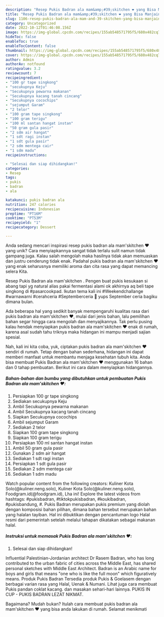```yaml
---
description: "Resep Pukis Badran ala mam&amp;#39;skitchen ❤️ yang Bisa Manjain Lidah"
title: "Resep Pukis Badran ala mam&amp;#39;skitchen ❤️ yang Bisa Manjain Lidah"
slug: 1106-resep-pukis-badran-ala-mam-and-39-skitchen-yang-bisa-manjain-lidah
category: Uncategorized
date: 2022-10-12T01:46:08.156Z
image: https://img-global.cpcdn.com/recipes/155ab548571795f5/680x482cq70/pukis-badran-ala-mamskitchen-foto-resep-utama.jpg
hideToc: false
enableToc: true
enableTocContent: false
thumbnail: https://img-global.cpcdn.com/recipes/155ab548571795f5/680x482cq70/pukis-badran-ala-mamskitchen-foto-resep-utama.jpg
cover: https://img-global.cpcdn.com/recipes/155ab548571795f5/680x482cq70/pukis-badran-ala-mamskitchen-foto-resep-utama.jpg
author: Admin
authorAv: notfound
ratingvalue: 3.2
reviewcount: 7
recipeingredient:
- "100 gr tape singkong"
- "secukupnya Keju"
- "Secukupnya pewarna makanan"
- "Secukupnya kacang tanah cincang"
- "Secukupnya cocochips"
- "sejumput Garam"
- "2 telor"
- "100 gram tape singkong"
- "100 gram terigu"
- "100 ml santan hangat instan"
- "50 gram gula pasir"
- "2 sdm air hangat"
- "1 sdt ragi instan"
- "1 sdt gula pasir"
- "2 sdm mentega cair"
- "1 sdm madu"
recipeinstructions:

- "Selesai dan siap dihidangkan!"
categories:
- Resep
tags:
- pukis
- badran
- ala

katakunci: pukis badran ala 
nutrition: 247 calories
recipecuisine: Indonesian
preptime: "PT16M"
cooktime: "PT53M"
recipeyield: "1"
recipecategory: Dessert

---
```





Anda sedang mencari inspirasi resep pukis badran ala mam&#39;skitchen ❤️ yang unik? Cara menyiapkannya sangat tidak terlalu sulit namun tidak gampang juga. Kalau salah mengolah maka hasilnya tidak akan memuaskan dan justru cenderung tidak enak. Padahal pukis badran ala mam&#39;skitchen ❤️ yang enak seharusnya memiliki aroma dan cita rasa yang dapat memancing selera Kita.





Resep Pukis Badran ala mam&#39;skitchen ️. Pengen buat pukis kesukaan si abang tapi yg natural alias pakai fermentasi alami ok akhirnya aq beli tape singkong di #pasarcookpad. Ikutan tema kali ini #Weekendchallange #warnawarni #cerahceria #Septemberceria 🥰 yups September ceria bagiku dimana bulan.

Ada beberapa hal yang sedikit banyak mempengaruhi kualitas rasa dari pukis badran ala mam&#39;skitchen ❤️, mulai dari jenis bahan, lalu pemilihan bahan segar hingga cara mengolah dan menyajikannya. Tak perlu pusing kalau hendak menyiapkan pukis badran ala mam&#39;skitchen ❤️ enak di rumah, karena asal sudah tahu triknya maka hidangan ini mampu menjadi sajian spesial.






Nah, kali ini kita coba, yuk, ciptakan pukis badran ala mam&#39;skitchen ❤️ sendiri di rumah. Tetap dengan bahan sederhana, hidangan ini dapat memberi manfaat untuk membantu menjaga kesehatan tubuh kita. Anda bisa membuat Pukis Badran ala mam&#39;skitchen ❤️ menggunakan 16 bahan dan 0 tahap pembuatan. Berikut ini cara dalam menyiapkan hidangannya.

<!--inarticleads1-->

##### Bahan-bahan dan bumbu yang dibutuhkan untuk pembuatan Pukis Badran ala mam&#39;skitchen ❤️:

1. Persiapkan 100 gr tape singkong
1. Sediakan secukupnya Keju
1. Ambil Secukupnya pewarna makanan
1. Ambil Secukupnya kacang tanah cincang
1. Siapkan Secukupnya cocochips
1. Ambil sejumput Garam
1. Sediakan 2 telor
1. Siapkan 100 gram tape singkong
1. Siapkan 100 gram terigu
1. Persiapkan 100 ml santan hangat instan
1. Ambil 50 gram gula pasir
1. Gunakan 2 sdm air hangat
1. Sediakan 1 sdt ragi instan
1. Persiapkan 1 sdt gula pasir
1. Sediakan 2 sdm mentega cair
1. Sediakan 1 sdm madu


Watch popular content from the following creators: Kuliner Kota Solo(@kuliner.neng.solo), Kuliner Kota Solo(@kuliner.neng.solo), Foodgram.id(@foodgram.id), Lha ini! Explore the latest videos from hashtags: #pukisbadran, #tiktokpukisbadran, #koukibadran, #pukisbandung, #. Pukis Badran merupakan pukis premium yang diolah dengan komposisi bahan pilihan, dimana bahan tersebut merupakan bahan yang halalan tayiban. Hal ini dibuktikan dengan pencantuman logo Halal resmi dari pemerintah setelah melalui tahapan dikatakan sebagai makanan halal. 

<!--inarticleads2-->

##### Instruksi untuk memasak Pukis Badran ala mam&#39;skitchen ❤️:


1. Selesai dan siap dihidangkan!

Influential Palestinian-Jordanian architect Dr Rasem Badran, who has long contributed to the urban fabric of cities across the Middle East, has shared personal sketches with Middle East Architect. Badran is an Arabic name for boys and girls that means &#34;one who is like the full moon&#34; which figuratively means. Produk Pukis Badran Tersedia produk Pukis &amp; Goelasem dengan berbagai varian rasa yang Halal, Uenak &amp; Numani. Lihat juga cara membuat Pukis pandan coklat kacang. dan masakan sehari-hari lainnya. PUKIS IN CUP - PUKIS BADRAN LEZAT NIKMAT. 

Bagaimana? Mudah bukan? Itulah cara membuat pukis badran ala mam&#39;skitchen ❤️ yang bisa anda lakukan di rumah. Selamat menikmati
